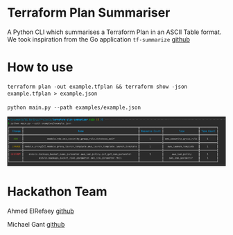 # Terraform Plan Summariser
A Python CLI which summarises a Terraform Plan in an ASCII Table format. We took inspiration from the Go 
application `tf-summarize` [github](https://github.com/dineshba/tf-summarize)

# How to use

```shell
terraform plan -out example.tfplan && terraform show -json example.tfplan > example.json

python main.py --path examples/example.json
```

![img.png](example/img.png)

# Hackathon Team
Ahmed ElRefaey [github](https://github.com/montaro) 

Michael Gant [github](https://github.com/GantZA)